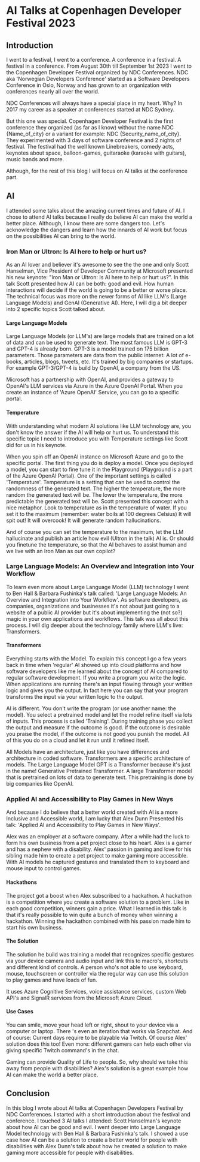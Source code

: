 # AI Talks at Copenhagen Developer Festival 2023

## Introduction

I went to a festival, I went to a conference. A conference in a festival. A festival in a conference.
From August 30th till September 1st 2023 I went to the Copenhagen Developer Festival organized by NDC Conferences. NDC aka 'Norwegian Developers Conference' started as a Software Developers Conference in Oslo, Norway and has grown to an organization with conferences nearly all over the world.

NDC Conferences will always have a special place in my heart. Why? In 2017 my career as a speaker at conferences started at NDC Sydney.

But this one was special. Copenhagen Developer Festival is the first conference they organized (as far as I know) without the name NDC {Name_of_city} or a variant for example: NDC {Security_name_of_city}. They experimented with 3 days of software conference and 2 nights of festival. The festival had the well known Linebreakers, comedy acts, keynotes about space, balloon-games, guitaraoke (karaoke with guitars), music bands and more.

Although, for the rest of this blog I will focus on AI talks at the conference part.

## AI

I attended some talks about the amazing current times and future of AI. I chose to attend AI talks because I really do believe AI can make the world a better place. Although, I know there are some dangers too. Let's acknowledge the dangers and learn how the innards of AI work but focus on the possibilities AI can bring to the world.

### Iron Man or Ultron: Is AI here to help or hurt us?

As an AI lover and believer it's awesome to see the the one and only Scott Hanselman, Vice President of Developer Community at Microsoft presented his new keynote: "Iron Man or Ultron: Is AI here to help or hurt us?". In this talk Scott presented how AI can be both: good and evil. How human interactions will decide if the world is going to be a better or worse place. The technical focus was more on the newer forms of AI like LLM's (Large Language Models) and GenAI (Generative AI). Here, I will dig a bit deeper into 2 specific topics Scott talked about.

#### Large Language Models

Large Language Models (or LLM's) are large models that are trained on a lot of data and can be used to generate text. The most famous LLM is GPT-3 and GPT-4 is already born. GPT-3 is a model trained on 175 billion parameters. Those parameters are data from the public internet: A lot of e-books, articles, blogs, tweets, etc. It's trained by big companies or startups. For example GPT-3/GPT-4 is build by OpenAI, a company from the US.

Microsoft has a partnership with OpenAI, and provides a gateway to OpenAI's LLM services via Azure in the Azure OpenAI Portal. When you create an instance of 'Azure OpenAI' Service, you can go to a specific portal.

#### Temperature

With understanding what modern AI solutions like LLM technology are, you don't know the answer if the AI will help or hurt us. To understand this specific topic I need to introduce you with Temperature settings like Scott did for us in his keynote.

When you spin off an OpenAI instance on Microsoft Azure and go to the specific portal. The first thing you do is deploy a model. Once you deployed a model, you can start to fine tune it in the Playground (Playground is a part of the Azure OpenAI Portal). One of the important settings is called 'Temperature'. Temperature is a setting that can be used to control the randomness of the generated text. The higher the temperature, the more random the generated text will be. The lower the temperature, the more predictable the generated text will be. Scott presented this concept with a nice metaphor. Look to temperature as in the temperature of water. If you set it to the maximum (remember: water boils at 100 degrees Celsius) It will spit out! It will overcook! It will generate random hallucinations.

And of course you can set the temperature to the maximum, let the LLM hallucinate and publish an article how evil (Ultron in the talk) AI is. Or should you finetune the temperature, so that the AI behaves to assist human and we live with an Iron Man as our own copilot?

### Large Language Models: An Overview and Integration into Your Workflow

To learn even more about Large Language Model (LLM) technology I went to Ben Hall & Barbara Fushinka's talk called: 'Large Language Models: An Overview and Integration into Your Workflow'. As software developers, as companies, organizations and businesses it's not about just going to a website of a public AI provider but it's about implementing the (not so?) magic in your own applications and workflows. This talk was all about this process. I will dig deeper about the technology family where LLM's live: Transformers.

#### Transformers

Everything starts with the Model.
To explain this concept I go a few years back in time when 'regular' AI showed up into cloud platforms and how software developers like me learned about the concept of AI compared to regular software development. If you write a program you write the logic. When applications are running there's an input flowing through your written logic and gives you the output. In fact here you can say that your program transforms the input via your written logic to the output.

AI is different. You don't write the program (or use another name: the model). You select a pretrained model and let the model refine itself via lots of inputs. This process is called 'Training'. During training phase you collect the output and measure if the outcome is good. If the outcome is desirable you praise the model, if the outcome is not good you punish the model. All of this you do on a cloud and let it run until it refined itself.

All Models have an architecture, just like you have differences and architecture in coded software. Transformers are a specific architecture of models. The Large Language Model GPT is a Transformer because it's just in the name! Generative Pretrained Transformer. A large Transformer model that is pretrained on lots of data to generate text. This pretraining is done by big companies like OpenAI.

### Applied AI and Accessibility to Play Games in New Ways

And because I do believe that a better world created with AI is a more Inclusive and Accessible world, I am lucky that Alex Dunn Presented his talk: 'Applied AI and Accessibility to Play Games in New Ways'.

Alex was an employer at a software company. After a while had the luck to form his own business from a pet project close to his heart. Alex is a gamer and has a nephew with a disability. Alex' passion in gaming and love for his sibling made him to create a pet project to make gaming more accessible. With AI models he captured gestures and translated them to keyboard and mouse input to control games.

#### Hackathons

The project got a boost when Alex subscribed to a hackathon. A hackathon is a competition where you create a software solution to a problem. Like in each good competition, winners gain a price. What I learned in this talk is that it's really possible to win quite a bunch of money when winning a hackathon. Winning the hackathon combined with his passion made him to start his own business.

#### The Solution

The solution he build was training a model that recognizes specific gestures via your device camera and audio input and link this to macro's, shortcuts and different kind of controls. A person who's not able to use keyboard, mouse, touchscreen or controller via the regular way can use this solution to play games and have loads of fun.

It uses Azure Cognitive Services, voice assistance services, custom Web API's and SignalR services from the Microsoft Azure Cloud.

#### Use Cases

You can smile, move your head left or right, shout to your device via a computer or laptop. There 's even an iteration that works via Snapchat. And of course: Current days require to be playable via Twitch. Of course Alex' solution does this too! Even more: different gamers can help each other via giving specific Twitch command's in the chat.

Gaming can provide Quality of Life to people. So, why should we take this away from people with disabilities? Alex's solution is a great example how AI can make the world a better place.

## Conclusion

In this blog I wrote about AI talks at Copenhagen Developers Festival by NDC Conferences. I started with a short introduction about the festival and conference. I touched 3 AI talks I attended: Scott Hanselman's keynote about how AI can be good and evil. I went deeper into Large Language Model technology with Ben Hall & Barbara Fushinka's talk. I showed a use case how AI can be a solution to create a better world for people with disabilities with Alex Dunn's talk about how he created a solution to make gaming more accessible for people with disabilities.

